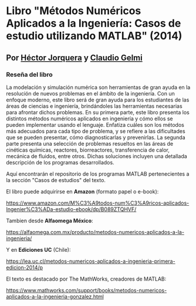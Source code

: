 # Libro "Métodos Numéricos Aplicados a la Ingeniería: Casos de estudio utilizando MATLAB" (2014)
## Por [Héctor Jorquera](https://www.ing.uc.cl/academicos-e-investigadores/hector-ivan-joaquin-jorquera-gonzalez/) y [Claudio Gelmi](https://www.linkedin.com/in/claudiogelmi/)

### Reseña del libro
La modelación y simulación numérica son herramientas de gran ayuda en la resolución de nuevos problemas en el ámbito de la ingeniería. Con un enfoque moderno, este libro será de gran ayuda para los estudiantes de las áreas de ciencias e ingeniería, brindándoles las herramientas necesarias para afrontar dichos problemas. En su primera parte, este libro presenta los distintos métodos numéricos aplicados en ingeniería y cómo ellos se pueden implementar usando el lenguaje. Enfatiza cuáles son los métodos más adecuados para cada tipo de problema, y se refiere a las dificultades que se pueden presentar, cómo diagnosticarlas y prevenirlas. La segunda parte presenta una selección de problemas resueltos en las áreas de cinéticas químicas, reactores, biorreactores, transferencia de calor, mecánica de fluidos, entre otros. Dichas soluciones incluyen una detallada descripción de los programas desarrollados.

Aquí encontrarán el repositorio de los programas MATLAB pertenecientes a la sección "Casos de estudios" del texto.

El libro puede adquirirse en **Amazon** (formato papel o e-book):

https://www.amazon.com/M%C3%A9todos-num%C3%A9ricos-aplicados-Ingenier%C3%ADa-estudio-ebook/dp/B089ZTQHVF/

Tambien desde **Alfaomega México**:

https://alfaomega.com.mx/producto/metodos-numericos-aplicados-a-la-ingenieria/

Y en **Ediciones UC** (Chile):

https://lea.uc.cl/metodos-numericos-aplicados-a-ingenieria-primera-edicion-2014/p


El texto es destacado por The MathWorks, creadores de MATLAB:

https://www.mathworks.com/support/books/metodos-numericos-aplicados-a-la-ingenieria-gonzalez.html
